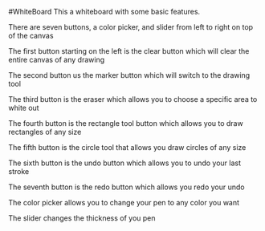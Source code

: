 #WhiteBoard
This a whiteboard with some basic features.

There are seven buttons, a color picker, and slider from left to right on top of the canvas

The first button starting on the left is the clear button which will clear the entire canvas of any drawing

The second button us the marker button which will switch to the drawing tool

The third button is the eraser which allows you to choose a specific area to white out

The fourth button is the rectangle tool button which allows you to draw rectangles of any size

The fifth button is the circle tool that allows you draw circles of any size

The sixth button is the undo button which allows you to undo your last stroke

The seventh button is the redo button which allows you redo your undo

The color picker allows you to change your pen to any color you want

The slider changes the thickness of you pen
